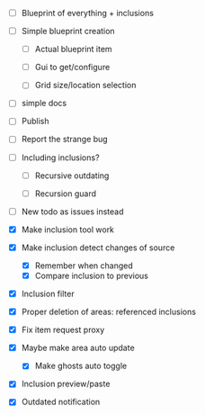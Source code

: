 - [ ] Blueprint of everything + inclusions
- [ ] Simple blueprint creation
    - [ ] Actual blueprint item
    - [ ] Gui to get/configure
    - [ ] Grid size/location selection

  
- [ ] simple docs
- [ ] Publish


- [ ] Report the strange bug
  

- [ ] Including inclusions?
  - [ ] Recursive outdating
  - [ ] Recursion guard
  

- [ ] New todo as issues instead


- [x] Make inclusion tool work
- [x] Make inclusion detect changes of source
    - [x] Remember when changed
    - [x] Compare inclusion to previous
- [x] Inclusion filter
- [x] Proper deletion of areas: referenced inclusions
- [x] Fix item request proxy
- [x] Maybe make area auto update
  - [x] Make ghosts auto toggle
- [x] Inclusion preview/paste
- [x] Outdated notification
